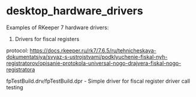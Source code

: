 # desktop_hardware_drivers

Examples of RKeeper 7 hardware drivers:

1. Drivers for fiscal registers

protocol: https://docs.rkeeper.ru/rk7/7.6.5/ru/tehnicheskaya-dokumentatsiya/svyaz-s-ustrojstvami/podklyuchenie-fiskal-nyh-registratorov/opisanie-protokola-universal-nogo-drajvera-fiskal-nogo-registratora

fpTestBuild.drv/fpTestBuild.dpr - Simple driver for fiscal register driver call testing

